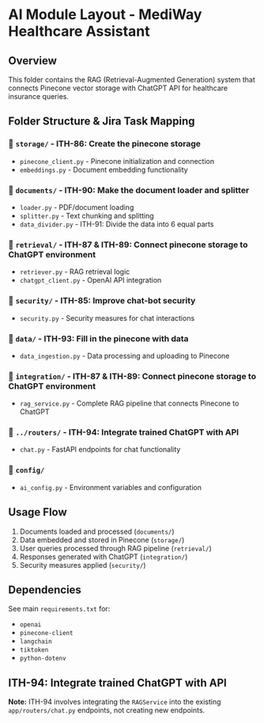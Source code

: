 # AI Module Layout - MediWay Healthcare Assistant

## Overview
This folder contains the RAG (Retrieval-Augmented Generation) system that connects Pinecone vector storage with ChatGPT API for healthcare insurance queries.

## Folder Structure & Jira Task Mapping

### 📁 `storage/` - ITH-86: Create the pinecone storage
- `pinecone_client.py` - Pinecone initialization and connection
- `embeddings.py` - Document embedding functionality

### 📁 `documents/` - ITH-90: Make the document loader and splitter
- `loader.py` - PDF/document loading
- `splitter.py` - Text chunking and splitting
- `data_divider.py` - ITH-91: Divide the data into 6 equal parts

### 📁 `retrieval/` - ITH-87 & ITH-89: Connect pinecone storage to ChatGPT environment  
- `retriever.py` - RAG retrieval logic
- `chatgpt_client.py` - OpenAI API integration

### 📁 `security/` - ITH-85: Improve chat-bot security
- `security.py` - Security measures for chat interactions

### 📁 `data/` - ITH-93: Fill in the pinecone with data
- `data_ingestion.py` - Data processing and uploading to Pinecone

### 📁 `integration/` - ITH-87 & ITH-89: Connect pinecone storage to ChatGPT environment
- `rag_service.py` - Complete RAG pipeline that connects Pinecone to ChatGPT

### 📁 `../routers/` - ITH-94: Integrate trained ChatGPT with API
- `chat.py` - FastAPI endpoints for chat functionality

### 📁 `config/`
- `ai_config.py` - Environment variables and configuration

## Usage Flow
1. Documents loaded and processed (`documents/`)
2. Data embedded and stored in Pinecone (`storage/`)
3. User queries processed through RAG pipeline (`retrieval/`)
4. Responses generated with ChatGPT (`integration/`)
5. Security measures applied (`security/`)

## Dependencies
See main `requirements.txt` for:
- `openai`
- `pinecone-client` 
- `langchain`
- `tiktoken`
- `python-dotenv` 

## ITH-94: Integrate trained ChatGPT with API
**Note:** ITH-94 involves integrating the `RAGService` into the existing `app/routers/chat.py` endpoints, not creating new endpoints. 